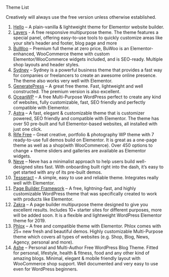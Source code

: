 Theme List

Creatively will always use the free version unless otherwise established.

1. [Hello](https://wordpress.org/themes/hello-elementor/) – A plain-vanilla & lightweight theme for Elementor website builder.
2. [Layers](https://www.layerswp.com/) - A free responsive multipurpose theme. The theme features a special panel, offering easy-to-use tools to quickly customize areas like your site’s header and footer, blog page and more
3. [BuWoo](https://krocant.com/) – Premium full theme at zero price, BuWoo is an Elementor-enhanced, WooCommerce theme with custom Elementor/WooCommerce widgets included, and is SEO-ready. Multiple shop layouts and header styles.
4. [Sydney](https://wordpress.org/themes/sydney/) – Sydney is a powerful business theme that provides a fast way for companies or freelancers to create an awesome online presence. The theme also works very well with Elementor.
5. [GeneratePress](https://wordpress.org/themes/generatepress/) – A great free theme. Fast, lightweight and well constructed. The premium version is also excellent.
6. [OceanWP](https://wordpress.org/themes/oceanwp/) – A free Multi-Purpose WordPress perfect to create any kind of websites, fully customizable, fast, SEO friendly and perfectly compatible with Elementor.
7. [Astra](https://wordpress.org/themes/astra/) – A fast, elegant & customizable theme that is customizer powered, SEO friendly and compatible with Elementor. The theme has over 50 pre-built and full Elementor-based websites, all installed with just one click.
8. [Rife Free](https://wordpress.org/themes/rife-free/) – Great creative, portfolio & photography WP theme with 7 ready-to-use full demos build on Elementor. It is great as a one-page theme as well as a shop(with WooCommerce). Over 450 options to change + theme sliders and galleries are available as Elementor widgets.
9. [Neve](https://wordpress.org/themes/neve/) – Neve has a minimalist approach to help users build well-designed sites fast. With onboarding built right into the dash, it’s easy to get started with any of its pre-built demos.
10. [Tesseract](https://tesseracttheme.com/) – A simple, easy to use and reliable theme. Integrates really well with Elementor.
11. [Page Builder Framework](https://wordpress.org/themes/page-builder-framework/) – A free, lightning-fast, and highly customizable WordPress theme that was specifically created to work with products like Elementor.
12. [Zakra](https://wordpress.org/themes/zakra/) – A page builder multipurpose theme designed to give you excellent results. Includes 10+ starter sites for different purposes, more will be added soon. It is a flexible and lightweight WordPress Elementor theme for 2019.
13. [Phlox](https://wordpress.org/themes/phlox/) – A free and compatible theme with Elementor. Phlox comes with 25+ new fresh and beautiful demos. Highly customizable Multi-Purpose theme which covers all types of websites (e.g. Shop, Blog, News, Agency, personal and more).
14. [Ashe](https://wordpress.org/themes/ashe/) – Personal and Multi-Author Free WordPress Blog Theme. Fitted for personal, lifestyle, health & fitness, food and any other kind of amazing blogs. Minimal, elegant & mobile friendly layout with WooCommerce shop support. Well documented and very easy to use even for WordPress beginners.
